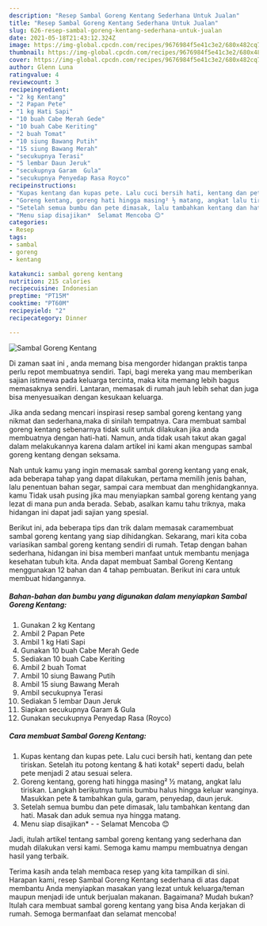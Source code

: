 ```yaml
---
description: "Resep Sambal Goreng Kentang Sederhana Untuk Jualan"
title: "Resep Sambal Goreng Kentang Sederhana Untuk Jualan"
slug: 626-resep-sambal-goreng-kentang-sederhana-untuk-jualan
date: 2021-05-18T21:43:12.324Z
image: https://img-global.cpcdn.com/recipes/9676984f5e41c3e2/680x482cq70/sambal-goreng-kentang-foto-resep-utama.jpg
thumbnail: https://img-global.cpcdn.com/recipes/9676984f5e41c3e2/680x482cq70/sambal-goreng-kentang-foto-resep-utama.jpg
cover: https://img-global.cpcdn.com/recipes/9676984f5e41c3e2/680x482cq70/sambal-goreng-kentang-foto-resep-utama.jpg
author: Glenn Luna
ratingvalue: 4
reviewcount: 3
recipeingredient:
- "2 kg Kentang"
- "2 Papan Pete"
- "1 kg Hati Sapi"
- "10 buah Cabe Merah Gede"
- "10 buah Cabe Keriting"
- "2 buah Tomat"
- "10 siung Bawang Putih"
- "15 siung Bawang Merah"
- "secukupnya Terasi"
- "5 lembar Daun Jeruk"
- "secukupnya Garam  Gula"
- "secukupnya Penyedap Rasa Royco"
recipeinstructions:
- "Kupas kentang dan kupas pete. Lalu cuci bersih hati, kentang dan pete tiriskan. Setelah itu potong kentang &amp; hati kotak² seperti dadu, belah pete menjadi 2 atau sesuai selera."
- "Goreng kentang, goreng hati hingga masing² ½ matang, angkat lalu tiriskan. Langkah beriķutnya tumis bumbu halus hingga keluar wanginya. Masukkan pete &amp; tambahkan gula, garam, penyedap, daun jeruk."
- "Setelah semua bumbu dan pete dimasak, lalu tambahkan kentang dan hati. Masak dan aduk semua nya hingga matang."
- "Menu siap disajikan*  Selamat Mencoba 😊"
categories:
- Resep
tags:
- sambal
- goreng
- kentang

katakunci: sambal goreng kentang 
nutrition: 215 calories
recipecuisine: Indonesian
preptime: "PT15M"
cooktime: "PT60M"
recipeyield: "2"
recipecategory: Dinner

---
```



![Sambal Goreng Kentang](https://img-global.cpcdn.com/recipes/9676984f5e41c3e2/680x482cq70/sambal-goreng-kentang-foto-resep-utama.jpg)

Di zaman  saat ini , anda memang bisa mengorder hidangan praktis tanpa perlu repot membuatnya sendiri. Tapi, bagi mereka yang mau memberikan sajian istimewa pada keluarga tercinta, maka kita memang lebih bagus memasaknya sendiri. Lantaran, memasak di rumah jauh lebih sehat dan juga bisa menyesuaikan dengan kesukaan keluarga.

Jika anda sedang mencari inspirasi resep sambal goreng kentang yang nikmat dan sederhana,maka di sinilah tempatnya. Cara membuat sambal goreng kentang  sebenarnya tidak sulit untuk dilakukan jika anda membuatnya dengan hati-hati. Namun, anda tidak usah takut akan gagal dalam melakukannya 
karena dalam artikel ini kami akan mengupas sambal goreng kentang dengan seksama.  



Nah untuk kamu yang ingin memasak sambal goreng kentang yang enak, ada beberapa tahap yang dapat dilakukan, pertama memilih jenis bahan, lalu penentuan bahan segar, sampai cara membuat dan menghidangkannya. kamu Tidak usah pusing jika mau menyiapkan sambal goreng kentang yang lezat di mana pun anda berada. Sebab, asalkan kamu  tahu triknya, maka hidangan ini dapat jadi sajian yang spesial.

Berikut ini, ada beberapa tips dan trik dalam memasak caramembuat sambal goreng kentang yang siap dihidangkan. Sekarang, mari kita coba variasikan sambal goreng kentang sendiri di rumah. Tetap dengan bahan sederhana, hidangan ini bisa memberi manfaat untuk membantu menjaga kesehatan tubuh kita. Anda dapat membuat Sambal Goreng Kentang menggunakan 12 bahan dan 4 tahap pembuatan. Berikut ini cara untuk membuat hidangannya.

<!--inarticleads1-->

##### Bahan-bahan dan bumbu yang digunakan dalam menyiapkan Sambal Goreng Kentang:

1. Gunakan 2 kg Kentang
1. Ambil 2 Papan Pete
1. Ambil 1 kg Hati Sapi
1. Gunakan 10 buah Cabe Merah Gede
1. Sediakan 10 buah Cabe Keriting
1. Ambil 2 buah Tomat
1. Ambil 10 siung Bawang Putih
1. Ambil 15 siung Bawang Merah
1. Ambil secukupnya Terasi
1. Sediakan 5 lembar Daun Jeruk
1. Siapkan secukupnya Garam &amp; Gula
1. Gunakan secukupnya Penyedap Rasa (Royco)




<!--inarticleads2-->

##### Cara membuat Sambal Goreng Kentang:

1. Kupas kentang dan kupas pete. Lalu cuci bersih hati, kentang dan pete tiriskan. Setelah itu potong kentang &amp; hati kotak² seperti dadu, belah pete menjadi 2 atau sesuai selera.
1. Goreng kentang, goreng hati hingga masing² ½ matang, angkat lalu tiriskan. Langkah beriķutnya tumis bumbu halus hingga keluar wanginya. Masukkan pete &amp; tambahkan gula, garam, penyedap, daun jeruk.
1. Setelah semua bumbu dan pete dimasak, lalu tambahkan kentang dan hati. Masak dan aduk semua nya hingga matang.
1. Menu siap disajikan* -  - Selamat Mencoba 😊




Jadi, itulah artikel tentang  sambal goreng kentang  yang sederhana dan mudah dilakukan versi kami. Semoga kamu mampu membuatnya dengan hasil yang terbaik. 

Terima kasih anda telah membaca resep yang kita tampilkan di sini. Harapan kami, resep  Sambal Goreng Kentang sederhana di atas dapat membantu Anda menyiapkan masakan yang lezat untuk keluarga/teman maupun menjadi ide untuk berjualan makanan. Bagaimana? Mudah bukan? Itulah cara membuat sambal goreng kentang yang bisa Anda kerjakan di rumah. Semoga bermanfaat dan selamat mencoba!

